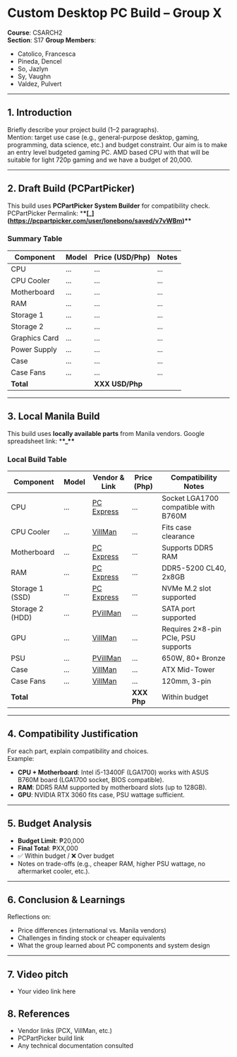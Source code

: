 # Custom Desktop PC Build – Group X

**Course**: CSARCH2  
**Section**: S17
**Group Members**:

- Catolico, Francesca
- Pineda, Dencel
- So, Jazlyn
- Sy, Vaughn
- Valdez, Pulvert

---

## 1. Introduction

Briefly describe your project build (1–2 paragraphs).  
Mention: target use case (e.g., general-purpose desktop, gaming, programming, data science, etc.) and budget constraint.
Our aim is to make an entry level budgeted gaming PC. AMD based CPU with that will be suitable for light 720p gaming and we have a budget of 20,000.

---

## 2. Draft Build (PCPartPicker)

This build uses **PCPartPicker System Builder** for compatibility check.
PCPartPicker Permalink: \***\*[\_\](https://pcpartpicker.com/user/lonebono/saved/v7vWBm)*\***

### Summary Table

| Component     | Model | Price (USD/Php) | Notes |
| ------------- | ----- | --------------- | ----- |
| CPU           | ...   | ...             | ...   |
| CPU Cooler    | ...   | ...             | ...   |
| Motherboard   | ...   | ...             | ...   |
| RAM           | ...   | ...             | ...   |
| Storage 1     | ...   | ...             | ...   |
| Storage 2     | ...   | ...             | ...   |
| Graphics Card | ...   | ...             | ...   |
| Power Supply  | ...   | ...             | ...   |
| Case          | ...   | ...             | ...   |
| Case Fans     | ...   | ...             | ...   |
| **Total**     |       | **XXX USD/Php** |       |

---

## 3. Local Manila Build

This build uses **locally available parts** from Manila vendors.
Google spreadsheet link: \***\*\_\*\***

### Local Build Table

| Component       | Model | Vendor & Link      | Price (Php) | Compatibility Notes                  |
| --------------- | ----- | ------------------ | ----------- | ------------------------------------ |
| CPU             | ...   | [PC Express](link) | ...         | Socket LGA1700 compatible with B760M |
| CPU Cooler      | ...   | [VillMan](link)    | ...         | Fits case clearance                  |
| Motherboard     | ...   | [PC Express](link) | ...         | Supports DDR5 RAM                    |
| RAM             | ...   | [PC Express](link) | ...         | DDR5-5200 CL40, 2x8GB                |
| Storage 1 (SSD) | ...   | [PC Express](link) | ...         | NVMe M.2 slot supported              |
| Storage 2 (HDD) | ...   | [PVillMan](link)   | ...         | SATA port supported                  |
| GPU             | ...   | [VillMan](link)    | ...         | Requires 2×8-pin PCIe, PSU supports  |
| PSU             | ...   | [PVillMan](link)   | ...         | 650W, 80+ Bronze                     |
| Case            | ...   | [VillMan](link)    | ...         | ATX Mid-Tower                        |
| Case Fans       | ...   | [VillMan](link)    | ...         | 120mm, 3-pin                         |
| **Total**       |       |                    | **XXX Php** | Within budget                        |

---

## 4. Compatibility Justification

For each part, explain compatibility and choices.  
Example:

- **CPU + Motherboard**: Intel i5-13400F (LGA1700) works with ASUS B760M board (LGA1700 socket, BIOS compatible).
- **RAM**: DDR5 RAM supported by motherboard slots (up to 128GB).
- **GPU**: NVIDIA RTX 3060 fits case, PSU wattage sufficient.

---

## 5. Budget Analysis

- **Budget Limit**: ₱20,000
- **Final Total**: ₱XX,000
- ✅ Within budget / ❌ Over budget
- Notes on trade-offs (e.g., cheaper RAM, higher PSU wattage, no aftermarket cooler, etc.).

---

## 6. Conclusion & Learnings

Reflections on:

- Price differences (international vs. Manila vendors)
- Challenges in finding stock or cheaper equivalents
- What the group learned about PC components and system design

---

## 7. Video pitch

- Your video link here

## 8. References

- Vendor links (PCX, VillMan, etc.)
- PCPartPicker build link
- Any technical documentation consulted
